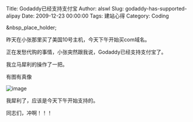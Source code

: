 Title: Godaddy已经支持支付宝
Author: alswl
Slug: godaddy-has-supported-alipay
Date: 2009-12-23 00:00:00
Tags: 建站心得
Category: Coding

&nbsp_place_holder;

昨天在小张那里买了美国10号主机，今天下午开始买com域名。

正在发愁代购的事情，小张突然跟我说，Godaddy已经支持支付宝了。

我立马犀利的操作了一把。

有图有真像

![image](https://ohsolnxaa.qnssl.com/2009/12/godaddy_alipay.jpg)

我犀利了，应该是今天下午开始支持的。

同志们，冲啊！！！

